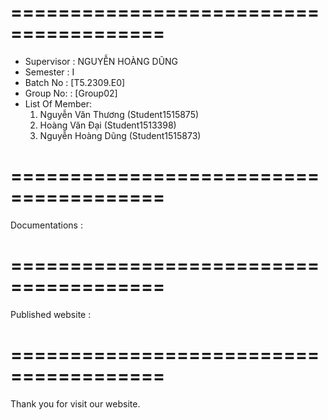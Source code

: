 # =======================================
+ Supervisor		: NGUYỄN HOÀNG DŨNG
+ Semester		: I	
+ Batch No		: [T5.2309.E0]	
+ Group No:		: [Group02]
+ List Of Member:
	1. Nguyễn Văn Thương  	(Student1515875)
	2. Hoàng Văn Đại	(Student1513398)
	3. Nguyễn Hoàng Dũng 	(Student1515873)
	
# =======================================
Documentations : 
# =======================================
Published website : 
# =======================================
Thank you for visit our website.
